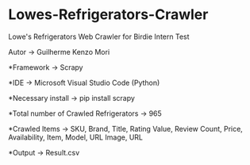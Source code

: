 # Lowes-Refrigerators-Crawler
Lowe's Refrigerators Web Crawler for Birdie Intern Test


Autor -> Guilherme Kenzo Mori


*Framework -> Scrapy


*IDE -> Microsoft Visual Studio Code (Python)


*Necessary install -> pip install scrapy


*Total number of Crawled Refrigerators -> 965


*Crawled Items -> SKU, Brand, Title, Rating Value, Review Count, Price, Availability, Item, Model, URL Image, URL


*Output -> Result.csv



